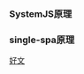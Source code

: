 ### SystemJS原理


### single-spa原理















[好文](https://github.com/careteenL/micro-fe/blob/4f3b63403d2b10261413d1d0e71c7a953f85f925/README.md)